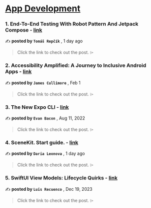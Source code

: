 
<h1><a href=https://medium.com/tag/mobile-app-development/recommended target="_blank" rel="noopener noreferrer">App Development</a></h1>
<h3>1. End-To-End Testing With Robot Pattern And Jetpack Compose - <a href=https://medium.com/proandroiddev/end-to-end-testing-with-robot-pattern-and-jetpack-compose-a001aeef415f?source=tag_recommended_feed---------0-84----------mobile_app_development----------344f6cb6_d5f3_4f00_9a1e_6121bc4dc59d------- target="_blank" rel="noopener noreferrer">link</a></h3>

✍️ **posted by `Tomáš Repčík`** <date> , 1 day ago</date>

<blockquote>Click the link to check out the post. ⌲</blockquote>

<h3>2. Accessibility Amplified: A Journey to Inclusive Android Apps - <a href=https://medium.com/gitconnected/accessibility-amplified-a-journey-to-inclusive-android-apps-120d86b56f56?source=tag_recommended_feed---------1-107----------mobile_app_development----------344f6cb6_d5f3_4f00_9a1e_6121bc4dc59d------- target="_blank" rel="noopener noreferrer">link</a></h3>

✍️ **posted by `James Cullimore`** <date> , Feb 1</date>

<blockquote>Click the link to check out the post. ⌲</blockquote>

<h3>3. The New Expo CLI - <a href=https://medium.com/the-exponent-log/the-new-expo-cli-f4250d8e3421?source=tag_recommended_feed---------2-85----------mobile_app_development----------344f6cb6_d5f3_4f00_9a1e_6121bc4dc59d------- target="_blank" rel="noopener noreferrer">link</a></h3>

✍️ **posted by `Evan Bacon`** <date> , Aug 11, 2022</date>

<blockquote>Click the link to check out the post. ⌲</blockquote>

<h3>4. SceneKit. Start guide. - <a href=https://medium.com/@marcushaldd_23/scenekit-start-guide-0411e1746c3e?source=tag_recommended_feed---------3-84----------mobile_app_development----------344f6cb6_d5f3_4f00_9a1e_6121bc4dc59d------- target="_blank" rel="noopener noreferrer">link</a></h3>

✍️ **posted by `Daria Leonova`** <date> , 1 day ago</date>

<blockquote>Click the link to check out the post. ⌲</blockquote>

<h3>5. SwiftUI View Models: Lifecycle Quirks - <a href=https://medium.com/the-swift-cooperative/swiftui-view-models-lifecycle-quirks-8dd967e84e31?source=tag_recommended_feed---------4-107----------mobile_app_development----------344f6cb6_d5f3_4f00_9a1e_6121bc4dc59d------- target="_blank" rel="noopener noreferrer">link</a></h3>

✍️ **posted by `Luis Recuenco`** <date> , Dec 19, 2023</date>

<blockquote>Click the link to check out the post. ⌲</blockquote>

